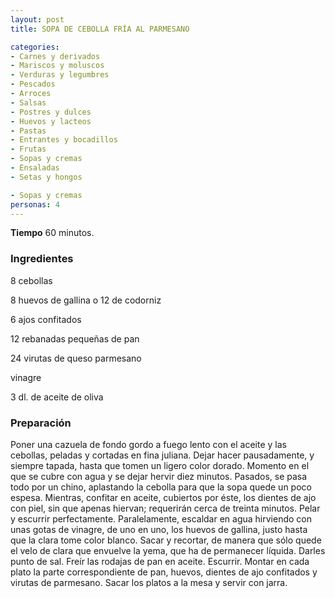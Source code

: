 ```yaml
---
layout: post
title: SOPA DE CEBOLLA FRÍA AL PARMESANO

categories:
- Carnes y derivados
- Mariscos y moluscos
- Verduras y legumbres
- Pescados
- Arroces
- Salsas
- Postres y dulces
- Huevos y lacteos
- Pastas
- Entrantes y bocadillos
- Frutas
- Sopas y cremas
- Ensaladas
- Setas y hongos

- Sopas y cremas
personas: 4 
---
```

<b>Tiempo</b> 60 minutos.

<h3>Ingredientes</h3>
8 cebollas

8 huevos de gallina o 12 de codorniz

6 ajos confitados

12 rebanadas pequeñas de pan

24 virutas de queso parmesano

vinagre

3 dl. de aceite de oliva

<h3>Preparación</h3>
Poner una cazuela de fondo gordo a fuego lento con el aceite y las cebollas, peladas y cortadas en fina juliana. Dejar hacer pausadamente, y siempre tapada, hasta que tomen un ligero color dorado. Momento en el que se cubre con agua y se dejar hervir diez minutos. Pasados, se pasa todo por un chino, aplastando la cebolla para que la sopa quede un poco espesa. Mientras, confitar en aceite, cubiertos por éste, los dientes de ajo con piel, sin que apenas hiervan; requerirán cerca de treinta minutos. Pelar y escurrir perfectamente. Paralelamente, escaldar en agua hirviendo con unas gotas de vinagre, de uno en uno, los huevos de gallina, justo hasta que la clara tome color blanco. Sacar y recortar, de manera que sólo quede el velo de clara que envuelve la yema, que ha de permanecer líquida. Darles punto de sal. Freír las rodajas de pan en aceite. Escurrir. Montar en cada plato la parte correspondiente de pan, huevos, dientes de ajo confitados y virutas de parmesano. Sacar los platos a la mesa y servir con jarra.

